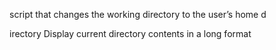 script that changes the working directory to the user’s home d

irectory
Display current directory contents in a long format
